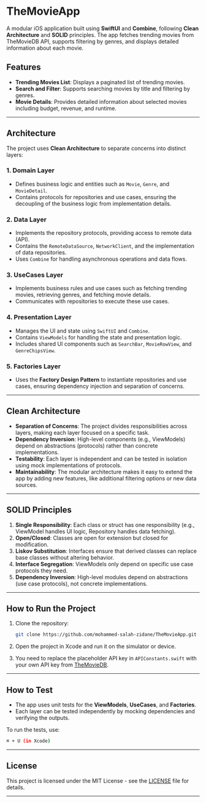 # TheMovieApp

A modular iOS application built using **SwiftUI** and **Combine**, following **Clean Architecture** and **SOLID** principles. The app fetches trending movies from TheMovieDB API, supports filtering by genres, and displays detailed information about each movie.

## Features

- **Trending Movies List**: Displays a paginated list of trending movies.
- **Search and Filter**: Supports searching movies by title and filtering by genres.
- **Movie Details**: Provides detailed information about selected movies including budget, revenue, and runtime.
---

## Architecture

The project uses **Clean Architecture** to separate concerns into distinct layers:

### 1. **Domain Layer**
   - Defines business logic and entities such as `Movie`, `Genre`, and `MovieDetail`.
   - Contains protocols for repositories and use cases, ensuring the decoupling of the business logic from implementation details.

### 2. **Data Layer**
   - Implements the repository protocols, providing access to remote data (API).
   - Contains the `RemoteDataSource`, `NetworkClient`, and the implementation of data repositories.
   - Uses `Combine` for handling asynchronous operations and data flows.

### 3. **UseCases Layer**
   - Implements business rules and use cases such as fetching trending movies, retrieving genres, and fetching movie details.
   - Communicates with repositories to execute these use cases.

### 4. **Presentation Layer**
   - Manages the UI and state using `SwiftUI` and `Combine`.
   - Contains `ViewModels` for handling the state and presentation logic.
   - Includes shared UI components such as `SearchBar`, `MovieRowView`, and `GenreChipsView`.

### 5. **Factories Layer**
   - Uses the **Factory Design Pattern** to instantiate repositories and use cases, ensuring dependency injection and separation of concerns.
   
---

## Clean Architecture

- **Separation of Concerns**: The project divides responsibilities across layers, making each layer focused on a specific task.
- **Dependency Inversion**: High-level components (e.g., ViewModels) depend on abstractions (protocols) rather than concrete implementations.
- **Testability**: Each layer is independent and can be tested in isolation using mock implementations of protocols.
- **Maintainability**: The modular architecture makes it easy to extend the app by adding new features, like additional filtering options or new data sources.

---

## SOLID Principles

1. **Single Responsibility**: Each class or struct has one responsibility (e.g., ViewModel handles UI logic, Repository handles data fetching).
2. **Open/Closed**: Classes are open for extension but closed for modification.
3. **Liskov Substitution**: Interfaces ensure that derived classes can replace base classes without altering behavior.
4. **Interface Segregation**: ViewModels only depend on specific use case protocols they need.
5. **Dependency Inversion**: High-level modules depend on abstractions (use case protocols), not concrete implementations.

---

## How to Run the Project

1. Clone the repository:
   ```bash
   git clone https://github.com/mohammed-salah-zidane/TheMovieApp.git
   ```

2. Open the project in Xcode and run it on the simulator or device.

3. You need to replace the placeholder API key in `APIConstants.swift` with your own API key from [TheMovieDB](https://www.themoviedb.org/).

---

## How to Test

- The app uses unit tests for the **ViewModels**, **UseCases**, and **Factories**.
- Each layer can be tested independently by mocking dependencies and verifying the outputs.

To run the tests, use:
```bash
⌘ + U (in Xcode)
```

---

## License

This project is licensed under the MIT License - see the [LICENSE](./LICENSE) file for details.

---
